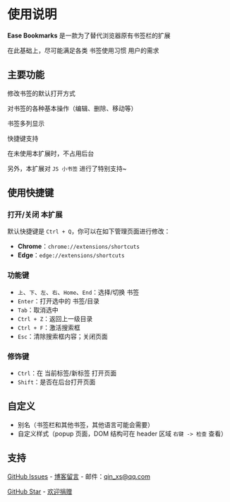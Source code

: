 # 使用说明

**Ease Bookmarks** 是一款为了替代浏览器原有书签栏的扩展

在此基础上，尽可能满足各类 书签使用习惯 用户的需求

## 主要功能

修改书签的默认打开方式

对书签的各种基本操作（编辑、删除、移动等）

书签多列显示

快捷键支持

在未使用本扩展时，不占用后台

另外，本扩展对 `JS 小书签` 进行了特别支持~

## 使用快捷键

### 打开/关闭 本扩展

默认快捷键是 `Ctrl + Q`，你可以在如下管理页面进行修改：
- **Chrome**：`chrome://extensions/shortcuts`
- **Edge**：`edge://extensions/shortcuts`

<!-- - Firefox：`about:addons` -> 扩展 -> 设置图标 -> 管理扩展快捷键 -->

### 功能键

- `上`、`下`、`左`、`右`、`Home`、`End`：选择/切换 书签
- `Enter`：打开选中的 书签/目录
- `Tab`：取消选中
- `Ctrl + Z`：返回上一级目录
- `Ctrl + F`：激活搜索框
- `Esc`：清除搜索框内容；关闭页面

### 修饰键

- `Ctrl`：在 当前标签/新标签 打开页面
- `Shift`：是否在后台打开页面

## 自定义

- 别名（书签栏和其他书签，其他语言可能会需要）
- 自定义样式（popup 页面，DOM 结构可在 header 区域 `右键 -> 检查` 查看）

## 支持

[GitHub Issues](https://github.com/qinxs/Ease-Bookmarks/issues) - 
[博客留言](https://7bxing.com/posts/beb3fd2a/) - 
邮件：qin_xs@qq.com

[GitHub Star](https://github.com/qinxs/Ease-Bookmarks "方便的话，给个 Star，感谢！") - 
[欢迎捐赠](https://7bxing.com/donate/)

